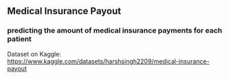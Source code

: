 ## Medical Insurance Payout
### predicting the amount of medical insurance payments for each patient
Dataset on Kaggle: https://www.kaggle.com/datasets/harshsingh2209/medical-insurance-payout
